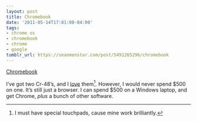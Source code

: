 ```yaml
---
layout: post
title: Chromebook
date: '2011-05-14T17:01:00-04:00'
tags:
- chrome os
- chromebook
- chrome
- google
tumblr_url: https://seanmonstar.com/post/5491265296/chromebook
---
```

[Chromebook](http://www.google.com/chromebook/#chromebooks)  

I’ve got two Cr-48’s, and I [love](http://seanmonstar.com/blog/chrome-os-for-personal-use/) them[^1]. However, I would never spend $500 on one. It’s still just a browser. I can spend $500 on a Windows laptop, and get Chrome, _plus_ a bunch of other software.



[^1]: I must have special touchpads, cause mine work brilliantly.

